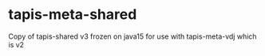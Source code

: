 # tapis-meta-shared
Copy of tapis-shared v3 frozen on java15 for use with tapis-meta-vdj which is v2
